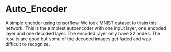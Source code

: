 # Auto_Encoder
A simple encoder using tensorflow.
We took MNIST dataset to triain this network.
This is the simplest autoencoder with one input layer, one encoded layer and one decoded layer.
The encoded layer only have 32 nodes.
The results are good but some of the decoded images get faded and was difficult to recognize.
